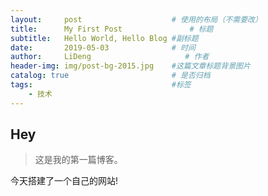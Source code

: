 ```yaml
---
layout:     post                    # 使用的布局（不需要改）
title:      My First Post               # 标题 
subtitle:   Hello World, Hello Blog #副标题
date:       2019-05-03              # 时间
author:     LiDeng                     # 作者
header-img: img/post-bg-2015.jpg    #这篇文章标题背景图片
catalog: true                       # 是否归档
tags:                               #标签
    - 技术
---
```


## Hey
>这是我的第一篇博客。

今天搭建了一个自己的网站!
